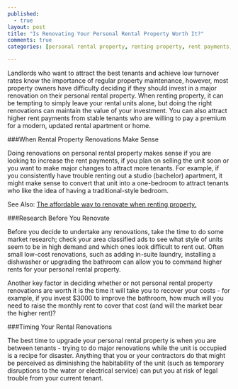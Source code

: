 ```yaml
---
published: 
  - true
layout: post
title: "Is Renovating Your Personal Rental Property Worth It?"
comments: true
categories: [personal rental property, renting property, rent payments, landlord advice]

---
```


Landlords who want to attract the best tenants and achieve low turnover rates know the importance of regular property maintenance, however, most property owners have difficulty deciding if they should invest in a major renovation on their personal rental property. When renting property, it can be tempting to simply leave your rental units alone, but doing the right renovations can maintain the value of your investment. You can also attract higher rent payments from stable tenants who are willing to pay a premium for a modern, updated rental apartment or home.

###When Rental Property Renovations Make Sense

Doing renovations on personal rental property makes sense if you are looking to increase the rent payments, if you plan on selling the unit soon or you want to make major changes to attract more tenants. For example, if you consistently have trouble renting out a studio (bachelor) apartment, it might make sense to convert that unit into a one-bedroom to attract tenants who like the idea of having a traditional-style bedroom.

See Also: [The affordable way to renovate when renting property.](http://www.rentobo.com/blog/affordable-tips-for-sprucing-up-your-rental/)

###Research Before You Renovate

Before you decide to undertake any renovations, take the time to do some market research; check your area classified ads to see what style of units seem to be in high demand and which ones look difficult to rent out. Often small low-cost renovations, such as adding in-suite laundry, installing a dishwasher or upgrading the bathroom can allow you to command higher rents for your personal rental property.

Another key factor in deciding whether or not personal rental property renovations are worth it is the time it will take you to recover your costs - for example, if you invest $3000 to improve the bathroom, how much will you need to raise the monthly rent to cover that cost (and will the market bear the higher rent)?

###Timing Your Rental Renovations

The best time to upgrade your personal rental property is when you are between tenants - trying to do major renovations while the unit is occupied is a recipe for disaster. Anything that you or your contractors do that might be perceived as diminishing the habitability of the unit (such as temporary disruptions to the water or electrical service) can put you at risk of legal trouble from your current tenant.
